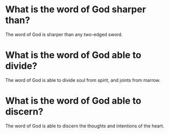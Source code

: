 # What is the word of God sharper than?

The word of God is sharper than any two-edged sword.

# What is the word of God able to divide?

The word of God is able to divide soul from spirit, and joints from marrow.

# What is the word of God able to discern?

The word of God is able to discern the thoughts and intentions of the heart.
